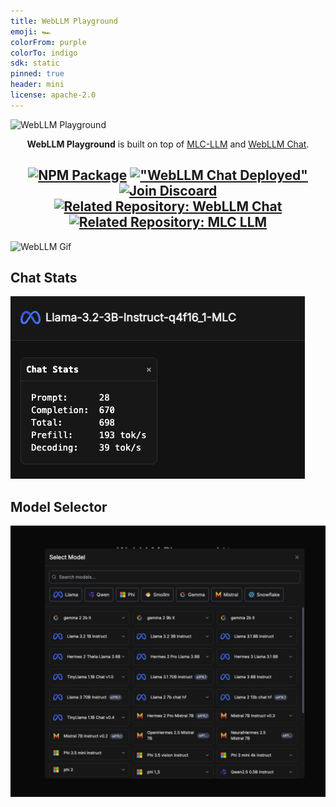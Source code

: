 ```yaml
---
title: WebLLM Playground
emoji: 🏎️
colorFrom: purple
colorTo: indigo
sdk: static
pinned: true
header: mini
license: apache-2.0
---
```

![WebLLM Playground](https://huggingface.co/datasets/huggingface/documentation-images/resolve/main/webllm/WebLLM.png)

<div align="center">

**WebLLM Playground** is built on top of [MLC-LLM](https://github.com/mlc-ai/mlc-llm) and [WebLLM Chat](https://github.com/mlc-ai/web-llm-chat).

[![NPM Package](https://img.shields.io/badge/NPM_Package-Published-cc3534)](https://www.npmjs.com/package/@mlc-ai/web-llm)
[!["WebLLM Chat Deployed"](https://img.shields.io/badge/WebLLM_Chat-Deployed-%2332a852)](https://chat.webllm.ai/)
[![Join Discoard](https://img.shields.io/badge/Join-Discord-7289DA?logo=discord&logoColor=white)]("https://discord.gg/9Xpy2HGBuD")
[![Related Repository: WebLLM Chat](https://img.shields.io/badge/Related_Repo-WebLLM_Chat-fafbfc?logo=github)](https://github.com/mlc-ai/web-llm-chat/)
[![Related Repository: MLC LLM](https://img.shields.io/badge/Related_Repo-MLC_LLM-fafbfc?logo=github)](https://github.com/mlc-ai/mlc-llm/)
---


</div>

![WebLLM Gif](./webllm.gif)

## Chat Stats

![Chat Stats](./chat-stats.png)

## Model Selector

![Model Selector](./model-playground.png)
